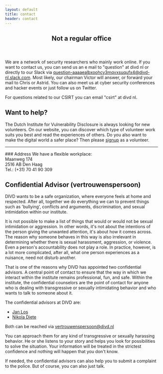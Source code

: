 ```yaml
---
layout: default
title: contact
header: contact
---
```

<header>
	<h2>Not a regular office</h2>
</header>

We are a network of security researchers who mainly work online. If you want to contact us, you can send us an e mail to "question" at divd nl or directly to our Slack via <question-aaaaealbxoohcy3mqvxsuqufx4@divd-nl.slack.com>. Most likely, our chairman Victor will answer, or forward your mail to Chris or Astrid. You can also meet us at cyber security conferences and hacker events or just follow us on Twitter.

For questions related to our CSIRT you can email "csirt" at divd nl.

## Want to help?
The Dutch Institute for Vulnerability Disclosure is always looking for new volunteers. On our website, you can discover which type of volunteer work suits you best and read the experiences of others. Do you also want to make the digital world a safer place? Then please [signup](https://forms.gle/thdYJXy7TXs1REBk8) as a volunteer.

<hr>
### Address
We have a flexible workplace:<br>
Maanweg 174<br>
2516 AB Den Haag<br>
Tel.: (+31) 70 41 90 309

## Confidential Advisor (vertrouwenspersoon)

DIVD wants to be a safe organization, where everyone feels at home and respected. After all, together we do everything we can to prevent things such as 'bullying', conflicts and arguments, discrimination, and sexual intimidation within our institute.

It is not possible to make a list of things that would or would not be sexual intimidation or aggression. In other words, it's not about the intentions of the person giving the unwanted attention, it's about how it comes across.
The reason why someone behaves in this way is also irrelevant in determining whether there is sexual harassment, aggression, or violence. Even a person's accountability does not play a role. In practice, however, is a lot more complicated, after all, what one person experiences as a nuisance, need not disturb another.

That is one of the reasons why DIVD has appointed two confidential advisors. A central point of contact to ensure that the way in which we interact within the institute remains professional, fun, and safe. Within the institute, the confidential counselors are the point of contact for anyone who is dealing with transgressive or sexually intimidating behavior and who wants to talk to someone about it.

The confidential advisors at DIVD are:
* [Jan Los](/team/Jan%20Los/)
* [Nikola Diete](/team/Nikola%20Diete/)

Both can be reached via [vertrouwenspersoon@divd.nl](mailto:vertrouwenspersoon@divd.nl)

You can approach them for any kind of transgressive or sexually harassing behavior. He or she listens to your story and helps you look for possibilities to solve the situation. Your information will be treated in the strictest confidence and nothing will happen that you don't know.

If needed, the confidential advisors can also help you to submit a complaint to the police. But of course, you can also just talk.